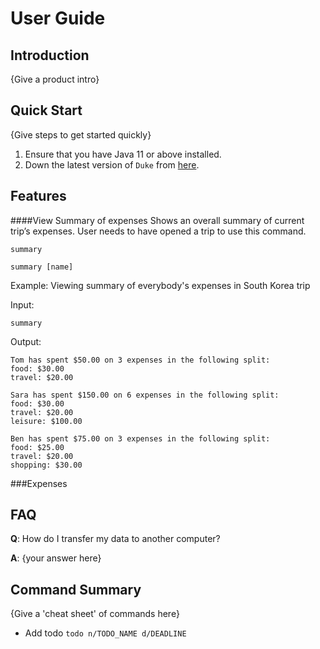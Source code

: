 # User Guide

## Introduction

{Give a product intro}

## Quick Start

{Give steps to get started quickly}

1. Ensure that you have Java 11 or above installed.
1. Down the latest version of `Duke` from [here](http://link.to/duke).

## Features 


####View Summary of expenses
Shows an overall summary of current trip’s expenses. User needs to have opened a trip to use this command.

```summary```

```summary [name]```

Example:
Viewing summary of everybody's expenses in South Korea trip

Input:

```summary```

Output:
```
Tom has spent $50.00 on 3 expenses in the following split:
food: $30.00
travel: $20.00

Sara has spent $150.00 on 6 expenses in the following split:
food: $30.00
travel: $20.00
leisure: $100.00

Ben has spent $75.00 on 3 expenses in the following split:
food: $25.00
travel: $20.00
shopping: $30.00

```
###Expenses





## FAQ

**Q**: How do I transfer my data to another computer? 

**A**: {your answer here}

## Command Summary

{Give a 'cheat sheet' of commands here}

* Add todo `todo n/TODO_NAME d/DEADLINE`
